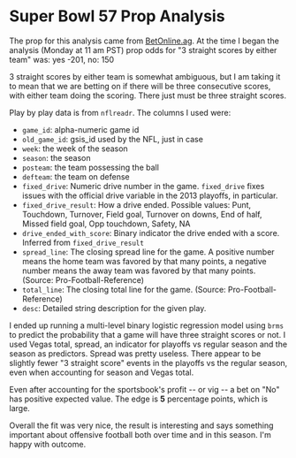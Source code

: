# Super Bowl 57 Prop Analysis

The prop for this analysis came from [BetOnline.ag](https://www.betonline.ag/sportsbook/props). At the time I began the analysis (Monday at 11 am PST) prop odds for "3 straight scores by either team" was: yes -201, no: 150

3 straight scores by either team is somewhat ambiguous, but I am taking it to mean that
we are betting on if there will be three consecutive scores, with either team doing the scoring. There just must be three straight scores.

Play by play data is from `nflreadr`. The columns I used were:
- `game_id`: alpha-numeric game id
- `old_game_id`: gsis_id used by the NFL, just in case
- `week`: the week of the season
- `season`: the season
- `posteam`: the team possessing the ball
- `defteam`: the team on defense
- `fixed_drive`: Numeric drive number in the game. `fixed_drive` fixes issues with the official drive variable in the 2013 playoffs, in particular.
- `fixed_drive_result`: How a drive ended. Possible values: Punt, Touchdown, Turnover, Field goal, Turnover on downs, End of half, Missed field goal, Opp touchdown, Safety, NA
- `drive_ended_with_score`: Binary indicator the drive ended with a score. Inferred from `fixed_drive_result`
- `spread_line`: The closing spread line for the game. A positive number means the home team was favored by that many points, a negative number means the away team was favored by that many points. (Source: Pro-Football-Reference)
- `total_line`: The closing total line for the game. (Source: Pro-Football-Reference)
- `desc`: Detailed string description for the given play.

I ended up running a multi-level binary logistic regression model using `brms` to predict the probability that a game will have three straight scores or not. I used Vegas total, spread, an indicator for playoffs vs regular season and the season as predictors. Spread was pretty useless. There appear to be slightly fewer "3 straight score" events in the playoffs vs the regular season, even when accounting for season and Vegas total. 

Even after accounting for the sportsbook's profit -- or vig -- a bet on "No" has positive expected value. The edge is **5** percentage points, which is large. 

Overall the fit was very nice, the result is interesting and says something important about offensive football both over time and in this season. I'm happy with outcome. 
